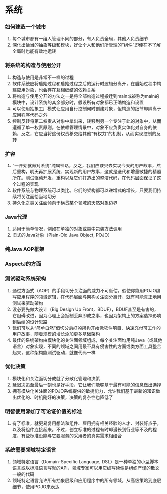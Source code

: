 系统
=================
### 如何建造一个城市
1. 每个城市都有一组人管理不同的部分，有人负责全局，其他人负责细节
2. 深化出恰当的抽象等级和模块，好让个人和他们所管理的“组件”即便在不了解全局时也能有效地运转

### 将系统的构造与使用分开
1. 构造与使用是非常不一样的过程
2. 软件系统应将启始过程和启始过程之后的运行时逻辑分离开，在启始过程中构建应用对象，也会存在互相缠结的依赖关系
3. 将构造与使用分开的方法之一是将全部构造过程搬迁到main或被称为main的模块中，设计系统的其余部分时，假设所有对象都已正确构造和设置
4. 可以使用抽象工厂模式让应用自行控制何时创建对象，但构造的细节却隔离于应用程序代码之外
5. 控制反转将第二权责从对象中拿出来，转移到另一个专注于此的对象中，从而遵循了单一权责原则。在依赖管理情景中，对象不应负责实体化对自身的依赖，反之，它应当将这份权责移交给其他“有权力”的机制，从而实现控制的反转

### 扩容
1. “一开始就做对系统”纯属神话，反之，我们应该只去实现今天的用户故事，然后重构，明天再扩展系统、实现新的用户故事，这就是迭代和增量敏捷的精髓所在。测试驱动开发、重构以及它们打造出的整洁代码，在代码层面保证了这个过程的实现
2. 软件系统与物理系统可以类比。它们的架构都可以递增式的增长，只要我们持续将关注面恰当地切分
3. 持久化之类关注面倾向于横贯某个领域的天然对象边界

### Java代理
1. 适用于简单情况，例如在单独的对象或类中包装方法调用
2. 旧式的Java对象（Plain-Old Java Object, POJO）

### 纯Java AOP框架

### AspectJ的方面

### 测试驱动系统架构
1. 通过方面式（AOP）的手段切分关注面的威力不可低估。假使你能用POJO编写应用程序的领域逻辑，在代码层面与架构关注面分离开，就有可能真正地用测试来驱动架构
2. 没必要先做大设计（Big Design Up Front，BDUF），BDUF甚至是有害的，它阻碍改进，因为心理上会抵制丢弃即成之事，也因为架构上的方案选择影响到后续的设计思路
3. 我们可以从“简单自然”但切分良好的架构开始做软件项目，快速交付可工作的用户故事，随着规模的增长添加更多基础架构
4. 最佳的系统架构由模块化的关注面领域组成，每个关注面均用纯Java（或其他语言）对象实现，不同的领域之间用最不具有侵害性的方面或类方面工具整合起来，这种架构能测试驱动，就像代码一样

### 优化决策
1. 模块化和关注面切分成就了分散化管理和决策
2. 延迟决策至最后一刻也是好手段，它让我们能够基于最有可能的信息做出选择
3. 拥有模块化关注面的POJO系统提供的敏捷能力，允许我们基于最新的知识做出优化的、时机刚好的决策，决策的复杂性也降低了

### 明智使用添加了可论证价值的标准
1. 有了标准，就更易复用想法和组件、雇用拥有相关经验的人才、封装好点子，以及将组件连接起来。不过，创立标准的过程有时却漫长到行业等不及的程度，有些标准没能与它要服务的采用者的真实需求相结合

### 系统需要领域特定语言
1. 领域特定语言（Domain-Specific Language, DSL）是一种单独的小型脚本语言或以标准语言写就的API，领域专家可以用它编写读像是组织严谨的散文一般的代码
2. 领域特定语言允许所有抽象层级和应用程序中的所有领域，从高级策略到底层细节，使用POJO来表达